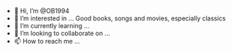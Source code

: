 - 👋 Hi, I’m @OB1994
- 👀 I’m interested in ... Good books, songs and movies, especially classics
- 🌱 I’m currently learning ...
- 💞️ I’m looking to collaborate on ...
- 📫 How to reach me ...

<!---
OB1994/OB1994 is a ✨ special ✨ repository because its `README.md` (this file) appears on your GitHub profile.
You can click the Preview link to take a look at your changes.
--->
